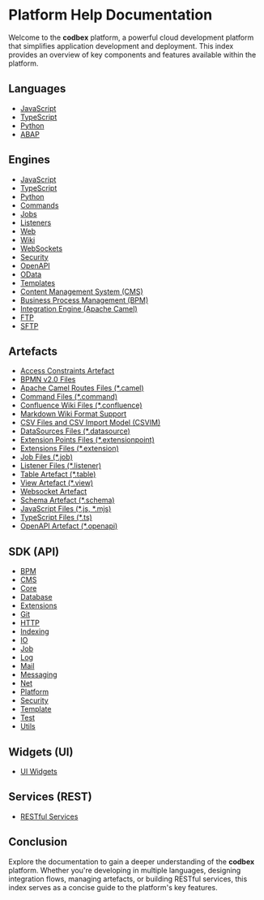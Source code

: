 # Platform Help Documentation

Welcome to the __codbex__ platform, a powerful cloud development platform that simplifies application development and deployment. This index provides an overview of key components and features available within the platform.

## Languages

* [JavaScript](languages/index.md#javascript-es6-syntax)
* [TypeScript](languages/index.md#typescript)
* [Python](languages/index.md#python)
* [ABAP](languages/index.md#abap)

## Engines

* [JavaScript](engines/javascript.md)
* [TypeScript](engines/typescript.md)
* [Python](engines/python.md)
* [Commands](engines/command.md)
* [Jobs](engines/jobs.md)
* [Listeners](engines/listeners.md)
* [Web](engines/web.md)
* [Wiki](engines/wiki.md)
* [WebSockets](engines/websockets.md)
* [Security](engines/security.md)
* [OpenAPI](engines/openapi.md)
* [OData](engines/odata.md)
* [Templates](engines/templates.md)
* [Content Management System (CMS)](engines/cms.md)
* [Business Process Management (BPM)](engines/bpm.md)
* [Integration Engine (Apache Camel)](engines/integrations.md)
* [FTP](engines/ftp.md)
* [SFTP](engines/sftp.md)

## Artefacts

* [Access Constraints Artefact](artefacts/access.md)
* [BPMN v2.0 Files](artefacts/bpmn.md)
* [Apache Camel Routes Files (*.camel)](artefacts/camel.md)
* [Command Files (*.command)](artefacts/command.md)
* [Confluence Wiki Files (*.confluence)](artefacts/confluence.md)
* [Markdown Wiki Format Support](artefacts/markdown.md)
* [CSV Files and CSV Import Model (CSVIM)](artefacts/csvim.md)
* [DataSources Files (*.datasource)](artefacts/datasource.md)
* [Extension Points Files (*.extensionpoint)](artefacts/extensionpoint.md)
* [Extensions Files (*.extension)](artefacts/extension.md)
* [Job Files (*.job)](artefacts/job.md)
* [Listener Files (*.listener)](artefacts/listener.md)
* [Table Artefact (*.table)](artefacts/table.md)
* [View Artefact (*.view)](artefacts/view.md)
* [Websocket Artefact](artefacts/websocket.md)
* [Schema Artefact (*.schema)](artefacts/schema.md)
* [JavaScript Files (*.js, *.mjs)](artefacts/js.md)
* [TypeScript Files (*.ts)](artefacts/ts.md)
* [OpenAPI Artefact (*.openapi)](artefacts/openapi.md)

## SDK (API)

* [BPM](sdk/bpm/index.md)
* [CMS](sdk/cms/index.md)
* [Core](sdk/core/index.md)
* [Database](sdk/db/index.md)
* [Extensions](sdk/extensions/index.md)
* [Git](sdk/extensions/index.md)
* [HTTP](sdk/extensions/index.md)
* [Indexing](sdk/indexing/index.md)
* [IO](sdk/io/index.md)
* [Job](sdk/job/index.md)
* [Log](sdk/log/index.md)
* [Mail](sdk/mail/index.md)
* [Messaging](sdk/messaging/index.md)
* [Net](sdk/net/index.md)
* [Platform](sdk/pdf/index.md)
* [Security](sdk/security/index.md)
* [Template](sdk/template/index.md)
* [Test](sdk/test/index.md)
* [Utils](sdk/utils/index.md)

## Widgets (UI)

* [UI Widgets](widgets/index.md)
<!-- * [UI Components](widgets/ui-components.md)
* [UI Theming](widgets/ui-theming.md) -->

## Services (REST)

* [RESTful Services](services/index.md)
<!-- * [Service Development](services/service-development.md)
* [Service Testing](services/service-testing.md) -->

<!-- ## Templates

* [Project Templates](templates/project-templates.md)
* [Code Templates](templates/code-templates.md)
* [UI Templates](templates/ui-templates.md) -->

## Conclusion

Explore the documentation to gain a deeper understanding of the __codbex__ platform. Whether you're developing in multiple languages, designing integration flows, managing artefacts, or building RESTful services, this index serves as a concise guide to the platform's key features.

